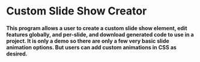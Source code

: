 # Custom Slide Show Creator

#### This program allows a user to create a custom slide show element, edit features globally, and per-slide, and download generated code to use in a project. It is only a demo so there are only a few very basic slide animation options. But users can add custom animations in CSS as desired.


